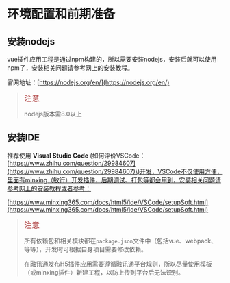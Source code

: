 # 环境配置和前期准备

## 安装nodejs

vue插件应用工程是通过npm构建的，所以需要安装nodejs，安装后就可以使用npm了，安装相关问题请参考网上的安装教程。

官网地址：[https://nodejs.org/en/](https://nodejs.org/en/)

> <font size=4 color=brown>注意</font>
>
> nodejs版本需8.0以上


## 安装IDE

推荐使用 **Visual Studio Code** \(如何评价VSCode：[https://www.zhihu.com/question/29984607](https://www.zhihu.com/question/29984607)\)开发，VSCode不仅使用方便，里面有minxing（敏行）开发插件，后期调试、打包等都会用到，安装相关问题请参考网上的安装教程或者参考：

[https://www.minxing365.com/docs/html5/ide/VSCode/setupSoft.html](https://www.minxing365.com/docs/html5/ide/VSCode/setupSoft.html)


> <font size=4 color=brown>注意</font>
>
> 所有依赖包和相关模块都在`package.json`文件中（包括vue、webpack、等等），开发时可根据自身项目需要修改依赖。
>
> 在融讯通发布H5插件应用需要遵循融讯通平台规则，所以尽量使用模板（或minxing插件）新建工程，以防上传到平台后无法识别。
